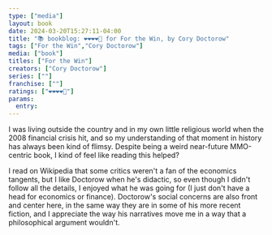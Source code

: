 ```yaml
---
type: ["media"]
layout: book
date: 2024-03-20T15:27:11-04:00
title: "📚 bookblog: ❤️❤️❤️❤️🖤 for For the Win, by Cory Doctorow"
tags: ["For the Win","Cory Doctorow"]
media: ["book"]
titles: ["For the Win"]
creators: ["Cory Doctorow"]
series: [""]
franchise: [""]
ratings: ["❤️❤️❤️❤️🖤"]
params:
  entry:
---
```


I was living outside the country and in my own little religious world when the 2008 financial crisis hit, and so my understanding of that moment in history has always been kind of flimsy. Despite being a weird near-future MMO-centric book, I kind of feel like reading this helped? 

I read on Wikipedia that some critics weren't a fan of the economics tangents, but I like Doctorow when he's didactic, so even though I didn't follow all the details, I enjoyed what he was going for (I just don't have a head for economics or finance). Doctorow's social concerns are also front and center here, in the same way they are in some of his more recent fiction, and I appreciate the way his narratives move me in a way that a philosophical argument wouldn't.
